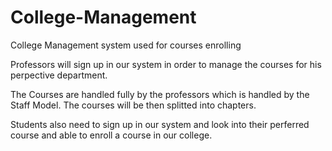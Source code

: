 # College-Management
College Management system used for courses enrolling

Professors will sign up in our system in order to manage the courses for his perpective department.

The Courses are handled fully by the professors which is handled by the Staff Model. The courses will be then splitted into chapters.

Students also need to sign up in our system and look into their perferred course and able to enroll a course in our college.

